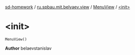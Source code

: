 [sd-homework](../../index.md) / [ru.spbau.mit.belyaev.view](../index.md) / [MenuView](index.md) / [&lt;init&gt;](.)

# &lt;init&gt;

`MenuView()`

**Author**
belaevstanislav

